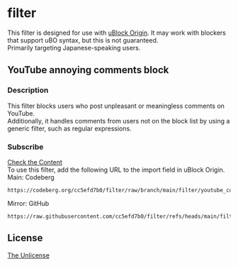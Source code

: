 # filter
This filter is designed for use with [uBlock Origin](https://github.com/gorhill/uBlock). It may work with blockers that support uBO syntax, but this is not guaranteed.  
Primarily targeting Japanese-speaking users.
## YouTube annoying comments block
### Description
This filter blocks users who post unpleasant or meaningless comments on YouTube.  
Additionally, it handles comments from users not on the block list by using a generic filter, such as regular expressions.  
### Subscribe
[Check the Content](filter/youtube_comment.txt)  
To use this filter, add the following URL to the import field in uBlock Origin.  
Main: Codeberg
```
https://codeberg.org/cc5efd7b0/filter/raw/branch/main/filter/youtube_comment.txt
```
Mirror: GitHub
```
https://raw.githubusercontent.com/cc5efd7b0/filter/refs/heads/main/filter/youtube_comment.txt
```
## License
[The Unlicense](LICENSE)
